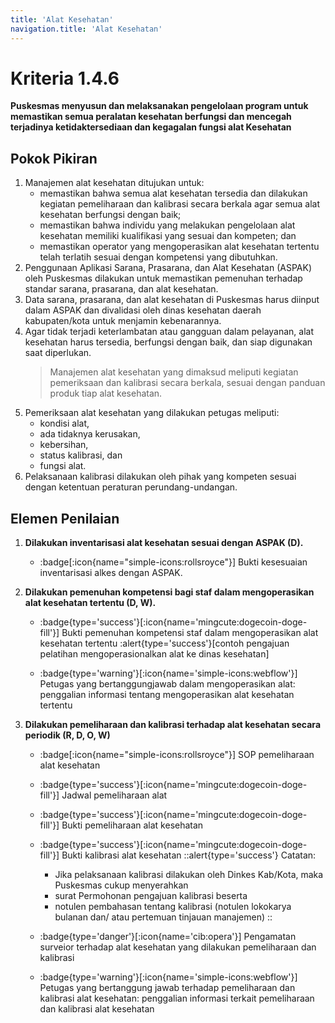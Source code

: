 ```yaml
---
title: 'Alat Kesehatan'
navigation.title: 'Alat Kesehatan'
---
```


# Kriteria 1.4.6 
**Puskesmas menyusun dan melaksanakan pengelolaan program untuk memastikan semua peralatan kesehatan berfungsi dan mencegah terjadinya ketidaktersediaan dan kegagalan fungsi alat Kesehatan** 

## Pokok Pikiran 

1. Manajemen alat kesehatan ditujukan untuk: 
     - memastikan bahwa semua alat kesehatan tersedia dan dilakukan kegiatan pemeliharaan dan kalibrasi secara berkala agar semua  alat kesehatan berfungsi dengan baik; 
     - memastikan bahwa individu yang melakukan pengelolaan alat kesehatan memiliki kualifikasi yang sesuai dan kompeten; dan 
     - memastikan operator yang mengoperasikan alat kesehatan tertentu telah terlatih sesuai dengan kompetensi yang dibutuhkan. 
2. Penggunaan Aplikasi Sarana, Prasarana, dan Alat Kesehatan (ASPAK) oleh Puskesmas dilakukan untuk memastikan pemenuhan terhadap standar sarana, prasarana, dan alat kesehatan. 
3. Data sarana, prasarana, dan alat kesehatan di Puskesmas harus diinput dalam ASPAK dan divalidasi oleh dinas kesehatan daerah kabupaten/kota untuk menjamin kebenarannya. 
4. Agar tidak terjadi keterlambatan atau gangguan dalam pelayanan, alat kesehatan harus tersedia, berfungsi dengan baik, dan siap digunakan saat diperlukan. 
   > Manajemen alat kesehatan yang dimaksud meliputi kegiatan pemeriksaan dan kalibrasi secara berkala, sesuai dengan panduan produk tiap alat kesehatan. 
5. Pemeriksaan alat kesehatan yang dilakukan petugas meliputi: 
    - kondisi alat, 
    - ada tidaknya kerusakan, 
    - kebersihan, 
    - status kalibrasi, dan 
    - fungsi alat. 
6. Pelaksanaan kalibrasi dilakukan oleh pihak yang kompeten sesuai dengan ketentuan peraturan perundang-undangan. 

## Elemen Penilaian 

1. **Dilakukan inventarisasi alat kesehatan sesuai dengan ASPAK (D).**  

    - :badge[:icon{name="simple-icons:rollsroyce"}] Bukti kesesuaian inventarisasi alkes dengan ASPAK. 

2. **Dilakukan pemenuhan kompetensi bagi staf dalam mengoperasikan alat kesehatan tertentu (D, W).**  

   - :badge{type='success'}[:icon{name='mingcute:dogecoin-doge-fill'}] Bukti pemenuhan kompetensi staf dalam mengoperasikan alat kesehatan tertentu 
     :alert{type='success'}[contoh pengajuan pelatihan mengoperasionalkan alat ke dinas kesehatan] 
    
   - :badge{type='warning'}[:icon{name='simple-icons:webflow'}] Petugas yang bertanggungjawab dalam mengoperasikan alat:  penggalian informasi tentang mengoperasikan alat kesehatan tertentu 

3. **Dilakukan pemeliharaan dan kalibrasi terhadap alat kesehatan secara periodik (R, D, O, W)** 

   - :badge[:icon{name="simple-icons:rollsroyce"}] SOP pemeliharaan alat kesehatan 
   - :badge{type='success'}[:icon{name='mingcute:dogecoin-doge-fill'}] Jadwal pemeliharaan alat 

   - :badge{type='success'}[:icon{name='mingcute:dogecoin-doge-fill'}] Bukti pemeliharaan alat kesehatan 

   - :badge{type='success'}[:icon{name='mingcute:dogecoin-doge-fill'}] Bukti kalibrasi alat kesehatan 
      ::alert{type='success'}
      Catatan: 
      - Jika pelaksanaan kalibrasi dilakukan oleh Dinkes Kab/Kota, maka Puskesmas cukup menyerahkan 
      - surat Permohonan pengajuan kalibrasi beserta 
      - notulen pembahasan tentang kalibrasi (notulen lokokarya bulanan dan/ atau pertemuan tinjauan manajemen) 
      ::
   - :badge{type='danger'}[:icon{name='cib:opera'}] Pengamatan surveior terhadap alat kesehatan yang dilakukan pemeliharaan dan kalibrasi 
   - :badge{type='warning'}[:icon{name='simple-icons:webflow'}] Petugas yang bertanggung jawab terhadap pemeliharaan dan kalibrasi alat kesehatan: penggalian informasi terkait pemeliharaan dan kalibrasi alat kesehatan 
